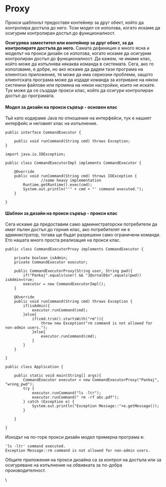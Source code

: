 # Proxy

Прокси шаблонът предоставя контейнер за друг обект, който да контролира достъпа до него. Този модел се използва, когато искаме да осигурим контролиран достъп до функционалност.

**Осигурява заместител или контейнер за друг обект, за да контролирате достъпа до него.** Самата дефиниция е много ясна и моделът на прокси дизайн се използва, когато искаме да осигурим контролиран достъп до функционалност. Да кажем, че имаме клас, който може да изпълнява някаква команда в системата. Сега, ако го използваме, е добре, но ако искаме да дадем тази програма на клиентско приложение, тя може да има сериозни проблеми, защото клиентската програма може да издаде команда за изтриване на някои системни файлове или промяна на някои настройки, които не искате. Тук може да се създаде прокси клас, който да осигури контролиран достъп до програмата.

#### Модел за дизайн на прокси сървър - основен клас

Тъй като кодираме Java по отношение на интерфейси, тук е нашият интерфейс и неговият клас на изпълнение.

```
public interface CommandExecutor {

	public void runCommand(String cmd) throws Exception;
}
```

```
import java.io.IOException;

public class CommandExecutorImpl implements CommandExecutor {

	@Override
	public void runCommand(String cmd) throws IOException {
                //some heavy implementation
		Runtime.getRuntime().exec(cmd);
		System.out.println("'" + cmd + "' command executed.");
	}

}
```

#### Шаблон за дизайн на прокси сървър - прокси клас

Сега искаме да предоставим само администраторски потребители да имат пълен достъп до горния клас, ако потребителят не е администратор, тогава ще бъдат разрешени само ограничени команди. Ето нашата много проста реализация на прокси клас.

```
public class CommandExecutorProxy implements CommandExecutor {

	private boolean isAdmin;
	private CommandExecutor executor;
	
	public CommandExecutorProxy(String user, String pwd){
		if("Pankaj".equals(user) && "J@urnalD$v".equals(pwd)) isAdmin=true;
		executor = new CommandExecutorImpl();
	}
	
	@Override
	public void runCommand(String cmd) throws Exception {
		if(isAdmin){
			executor.runCommand(cmd);
		}else{
			if(cmd.trim().startsWith("rm")){
				throw new Exception("rm command is not allowed for non-admin users.");
			}else{
				executor.runCommand(cmd);
			}
		}
	}

}
```

```
public class Application {

	public static void main(String[] args){
		CommandExecutor executor = new CommandExecutorProxy("Pankaj", "wrong_pwd");
		try {
			executor.runCommand("ls -ltr");
			executor.runCommand(" rm -rf abc.pdf");
		} catch (Exception e) {
			System.out.println("Exception Message::"+e.getMessage());
		}
		
	}

}
```

Изходът на по-горе прокси дизайн модел примерна програма е:

```
'ls -ltr' command executed.
Exception Message::rm command is not allowed for non-admin users.
```

Общите приложения на прокси дизайна са за контрол на достъпа или за осигуряване на изпълнение на обвивката за по-добра производителност.

\
